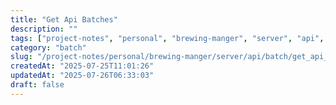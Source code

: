```yaml
---
title: "Get Api Batches"
description: ""
tags: ["project-notes", "personal", "brewing-manger", "server", "api", "batch"]
category: "batch"
slug: "/project-notes/personal/brewing-manger/server/api/batch/get_api_batches.md"
createdAt: "2025-07-25T11:01:26"
updatedAt: "2025-07-26T06:33:03"
draft: false
---
```

